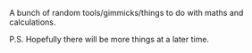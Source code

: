 A bunch of random tools/gimmicks/things to do with maths and calculations.

P.S. Hopefully there will be more things at a later time.
